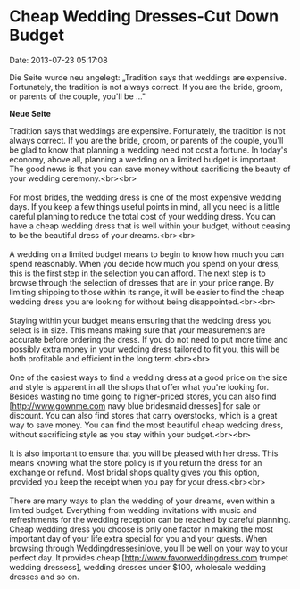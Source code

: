 Cheap Wedding Dresses-Cut Down Budget
=====================================

Date: 2013-07-23 05:17:08

Die Seite wurde neu angelegt: „Tradition says that weddings are
expensive. Fortunately, the tradition is not always correct. If you are
the bride, groom, or parents of the couple, you\'ll be ..."

**Neue Seite**

<div>

Tradition says that weddings are expensive. Fortunately, the tradition
is not always correct. If you are the bride, groom, or parents of the
couple, you\'ll be glad to know that planning a wedding need not cost a
fortune. In today\'s economy, above all, planning a wedding on a limited
budget is important. The good news is that you can save money without
sacrificing the beauty of your wedding ceremony.\<br\>\<br\>\
\
For most brides, the wedding dress is one of the most expensive wedding
days. If you keep a few things useful points in mind, all you need is a
little careful planning to reduce the total cost of your wedding dress.
You can have a cheap wedding dress that is well within your budget,
without ceasing to be the beautiful dress of your dreams.\<br\>\<br\>\
\
A wedding on a limited budget means to begin to know how much you can
spend reasonably. When you decide how much you spend on your dress, this
is the first step in the selection you can afford. The next step is to
browse through the selection of dresses that are in your price range. By
limiting shipping to those within its range, it will be easier to find
the cheap wedding dress you are looking for without being
disappointed.\<br\>\<br\>\
\
Staying within your budget means ensuring that the wedding dress you
select is in size. This means making sure that your measurements are
accurate before ordering the dress. If you do not need to put more time
and possibly extra money in your wedding dress tailored to fit you, this
will be both profitable and efficient in the long term.\<br\>\<br\>\
\
One of the easiest ways to find a wedding dress at a good price on the
size and style is apparent in all the shops that offer what you\'re
looking for. Besides wasting no time going to higher-priced stores, you
can also find \[http://www.gownme.com navy blue bridesmaid dresses\] for
sale or discount. You can also find stores that carry overstocks, which
is a great way to save money. You can find the most beautiful cheap
wedding dress, without sacrificing style as you stay within your
budget.\<br\>\<br\>\
\
It is also important to ensure that you will be pleased with her dress.
This means knowing what the store policy is if you return the dress for
an exchange or refund. Most bridal shops quality gives you this option,
provided you keep the receipt when you pay for your dress.\<br\>\<br\>\
\
There are many ways to plan the wedding of your dreams, even within a
limited budget. Everything from wedding invitations with music and
refreshments for the wedding reception can be reached by careful
planning. Cheap wedding dress you choose is only one factor in making
the most important day of your life extra special for you and your
guests. When browsing through Weddingdressesinlove, you\'ll be well on
your way to your perfect day. It provides cheap
\[http://www.favorweddingdress.com trumpet wedding dressess\], wedding
dresses under \$100, wholesale wedding dresses and so on.

</div>
